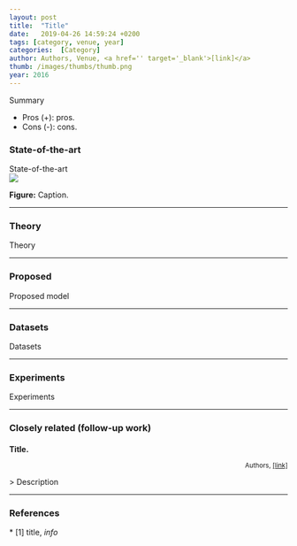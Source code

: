 ```yaml
---
layout: post
title:  "Title"
date:   2019-04-26 14:59:24 +0200
tags: [category, venue, year]
categories:  [Category]
author: Authors, Venue, <a href='' target='_blank'>[link]</a>
thumb: /images/thumbs/thumb.png
year: 2016
---
```




<div class="summary">
Summary
<ul>
<li><span class="procons">Pros (+):</span> pros.</li>
<li><span class="procons">Cons (-):</span> cons.</li>
</ul>
</div>


<h3 class="section sota"> State-of-the-art </h3>
State-of-the-art


<div class="figure">
<img src="{{ site.baseurl }}/images/posts/image.png">
<p><b>Figure:</b> Caption.</p>
</div>

---

<h3 class="section theory"> Theory </h3>

Theory

--- 

<h3 class="section proposed"> Proposed </h3>

Proposed model


---

<h3 class="section dataset"> Datasets </h3>

Datasets


---

<h3 class="section experiments"> Experiments </h3>

Experiments

---

<h3 class="section followup">Closely related (follow-up work)</h3>
<h4 style="margin-bottom: 0px"> Title.</h4>
<p style="text-align: right"><small>Authors, <a href="">[link]</a></small></p>
> Description

---

<h3 class="section references"> References </h3>
* <span class="citations">[1]</span> title, <i>info</i>
